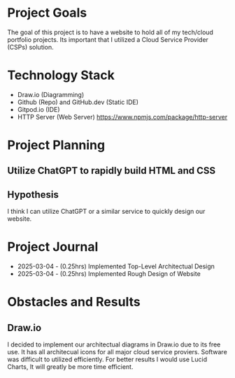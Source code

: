 # Project Goals

The goal of this project is to have a website to hold all of my tech/cloud portfolio projects.
Its important that I utilized a Cloud Service Provider (CSPs) solution. 

# Technology Stack

- Draw.io (Diagramming)
- Github (Repo) and GitHub.dev (Static IDE)
- Gitpod.io (IDE)
- HTTP Server (Web Server) https://www.npmjs.com/package/http-server



# Project Planning

## Utilize ChatGPT to rapidly build HTML and CSS 

## Hypothesis 

I think I can utilize ChatGPT or a similar service to quickly design our website. 


# Project Journal

- 2025-03-04 - (0.25hrs) Implemented Top-Level Architectual Design 
- 2025-03-04 - (0.25hrs) Implemented Rough Design of Website 


# Obstacles and Results

## Draw.io 

I decided to implement our architectual diagrams in Draw.io due to its free use. It has all architecual icons for all major cloud service proviers. Software was difficult to utilized efficiently. For better results I would use Lucid Charts, It will greatly be more time efficient. 